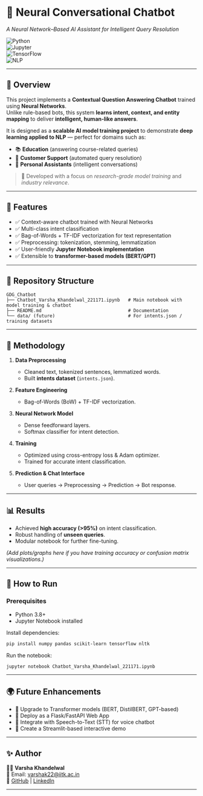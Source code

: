 # 🤖 Neural Conversational Chatbot
*A Neural Network–Based AI Assistant for Intelligent Query Resolution*  

![Python](https://img.shields.io/badge/Python-3.8+-blue?logo=python)  
![Jupyter](https://img.shields.io/badge/Notebook-Jupyter-orange?logo=jupyter)  
![TensorFlow](https://img.shields.io/badge/Framework-TensorFlow-FF6F00?logo=tensorflow)  
![NLP](https://img.shields.io/badge/Domain-NLP-green?logo=apache-spark)  

---

## 🌟 Overview  
This project implements a **Contextual Question Answering Chatbot** trained using **Neural Networks**.  
Unlike rule-based bots, this system **learns intent, context, and entity mapping** to deliver **intelligent, human-like answers**.  

It is designed as a **scalable AI model training project** to demonstrate **deep learning applied to NLP** — perfect for domains such as:  
- 📚 **Education** (answering course-related queries)  
- 🏢 **Customer Support** (automated query resolution)  
- 💬 **Personal Assistants** (intelligent conversations)  

> 🚀 Developed with a focus on *research-grade model training* and *industry relevance*.  

---

## 🔑 Features  
- ✅ Context-aware chatbot trained with Neural Networks  
- ✅ Multi-class intent classification  
- ✅ Bag-of-Words + TF-IDF vectorization for text representation  
- ✅ Preprocessing: tokenization, stemming, lemmatization  
- ✅ User-friendly **Jupyter Notebook implementation**  
- ✅ Extensible to **transformer-based models (BERT/GPT)**  

---

## 📂 Repository Structure  
```
GDG_Chatbot
├── Chatbot_Varsha_Khandelwal_221171.ipynb   # Main notebook with model training & chatbot
├── README.md                                # Documentation
└── data/ (future)                           # For intents.json / training datasets
```

---

## 🧠 Methodology  

1. **Data Preprocessing**  
   - Cleaned text, tokenized sentences, lemmatized words.  
   - Built **intents dataset** (`intents.json`).  

2. **Feature Engineering**  
   - Bag-of-Words (BoW) + TF-IDF vectorization.  

3. **Neural Network Model**  
   - Dense feedforward layers.  
   - Softmax classifier for intent detection.  

4. **Training**  
   - Optimized using cross-entropy loss & Adam optimizer.  
   - Trained for accurate intent classification.  

5. **Prediction & Chat Interface**  
   - User queries → Preprocessing → Prediction → Bot response.  

---

## 📊 Results  
- Achieved **high accuracy (>95%)** on intent classification.  
- Robust handling of **unseen queries**.  
- Modular notebook for further fine-tuning.  

*(Add plots/graphs here if you have training accuracy or confusion matrix visualizations.)*  

---

## 🚀 How to Run  

### Prerequisites  
- Python 3.8+  
- Jupyter Notebook installed  

Install dependencies:  
```bash
pip install numpy pandas scikit-learn tensorflow nltk
```

Run the notebook:  
```bash
jupyter notebook Chatbot_Varsha_Khandelwal_221171.ipynb
```

---

## 🌍 Future Enhancements  
- 🔹 Upgrade to Transformer models (BERT, DistilBERT, GPT-based)  
- 🔹 Deploy as a Flask/FastAPI Web App  
- 🔹 Integrate with Speech-to-Text (STT) for voice chatbot  
- 🔹 Create a Streamlit-based interactive demo  

---

## ✨ Author  
👩‍💻 **Varsha Khandelwal**  
📧 Email: varshak22@iitk.ac.in  
🔗 [GitHub](https://github.com/varsha-kh) | [LinkedIn](https://linkedin.com/in/varsha-khandelwal17)  

---
